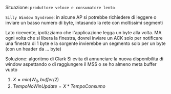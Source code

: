 Situazione: `produttore veloce e consumatore lento`

`Silly Window Syndrome`: in alcune AP si potrebbe richiedere di leggere o inviare un basso numero di byte, intasando la rete con moltissimi segmenti

Lato ricevente, ipotizziamo che l'applicazione legga un byte alla volta.
MA ogni volta che si libera la finestra, dovrei inviare un ACK solo per notificare una finestra di 1 byte e la sorgente invierebbe un segmento solo per un byte (con un header da ... byte)

Soluzione: algoritmo di Clark
Si evita di annunciare la nuova disponibilita di window aspettando o di raggiungere il MSS o se ho almeno meta buffer vuoto

1. $X = min(W_R, buffer/2)$
2. $TempoNoWinUpdate = X*TempoConsumo$
